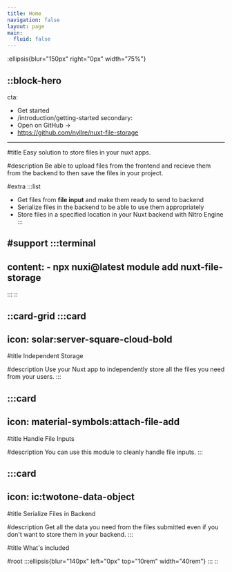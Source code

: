 ```yaml
---
title: Home
navigation: false
layout: page
main:
  fluid: false
---
```


:ellipsis{blur="150px" right="0px" width="75%"}

::block-hero
---
cta:
  - Get started
  - /introduction/getting-started
secondary:
  - Open on GitHub →
  - https://github.com/nyllre/nuxt-file-storage
---
#title
Easy solution to store files in your nuxt apps.

#description
Be able to upload files from the frontend and recieve them from the backend to then save the files in your project.

#extra
  :::list
  - Get files from **file input** and make them ready to send to backend
  - Serialize files in the backend to be able to use them appropriately
  - Store files in a specified location in your Nuxt backend with Nitro Engine
  :::

#support
  :::terminal
  ---
  content:
    - npx nuxi@latest module add nuxt-file-storage
  ---
  :::
::

::card-grid
  :::card
  ---
  icon: solar:server-square-cloud-bold
  ---
  #title
  Independent Storage
  
  #description
  Use your Nuxt app to independently store all the files you need from your users.
  :::

  :::card
  ---
  icon: material-symbols:attach-file-add
  ---
  #title
  Handle File Inputs
  
  #description
  You can use this module to cleanly handle file inputs.
  :::

  :::card
  ---
  icon: ic:twotone-data-object
  ---
  #title
  Serialize Files in Backend
  
  #description
  Get all the data you need from the files submitted even if you don't want to store them in your backend.
  :::

#title
What's included

#root
  :::ellipsis{blur="140px" left="0px" top="10rem" width="40rem"}
  :::
::
